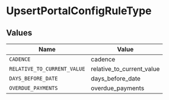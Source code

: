 # UpsertPortalConfigRuleType


## Values

| Name                        | Value                       |
| --------------------------- | --------------------------- |
| `CADENCE`                   | cadence                     |
| `RELATIVE_TO_CURRENT_VALUE` | relative_to_current_value   |
| `DAYS_BEFORE_DATE`          | days_before_date            |
| `OVERDUE_PAYMENTS`          | overdue_payments            |